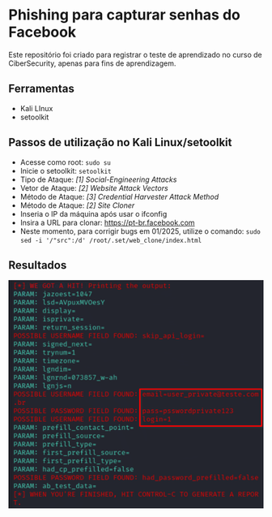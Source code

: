 # Phishing para capturar senhas do Facebook

Este repositório foi criado para registrar o teste de aprendizado no curso de CiberSecurity, apenas para fins de aprendizagem.

## Ferramentas
* Kali LInux
* setoolkit

## Passos de utilização no Kali Linux/setoolkit
* Acesse como root: `sudo su`
* Inicie o setoolkit: `setoolkit`
* Tipo de Ataque: _[1] Social-Engineering Attacks_
* Vetor de Ataque: _[2] Website Attack Vectors_
* Método de Ataque: _[3] Credential Harvester Attack Method_
* Método de Ataque: _[2] Site Cloner_
* Inseria o IP da máquina após usar o ifconfig
* Insira a URL para clonar: https://pt-br.facebook.com
* Neste momento, para corrigir bugs em 01/2025, utilize o comando: `sudo sed -i '/"src":/d' /root/.set/web_clone/index.html`

## Resultados
![App Screenshot](https://github.com/marceloandrade93/cibersecurity-desafio-phishing/blob/main/results.png)